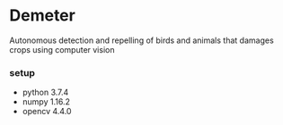 # Demeter
 Autonomous detection and repelling of birds and animals that damages crops using computer vision

### setup

- python 3.7.4
- numpy 1.16.2
- opencv 4.4.0
